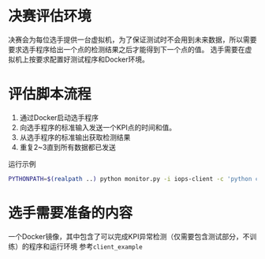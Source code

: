 # 决赛评估环境

决赛会为每位选手提供一台虚拟机，为了保证测试时不会用到未来数据，所以需要要求选手程序给出一个点的检测结果之后才能得到下一个点的值。
选手需要在虚拟机上按要求配置好测试程序和Docker环境。

# 评估脚本流程
1. 通过Docker启动选手程序
2. 向选手程序的标准输入发送一个KPI点的时间和值。
3. 从选手程序的标准输出获取检测结果
4. 重复2~3直到所有数据都已发送

运行示例
``` bash
PYTHONPATH=$(realpath ..) python monitor.py -i iops-client -c 'python client.py' -f example_ground_truth.hdf
```

# 选手需要准备的内容
一个Docker镜像，其中包含了可以完成KPI异常检测（仅需要包含测试部分，不训练）的程序和运行环境
参考`client_example`